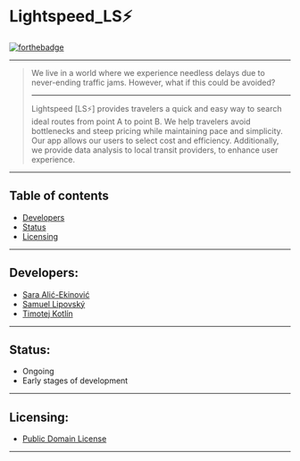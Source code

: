 # Lightspeed_LS⚡
[![forthebadge](https://forthebadge.com/images/badges/built-with-love.svg)](https://media.tenor.com/AkNak8NFhbMAAAAj/beating-heart.gif)

---

> We live in a world where we experience needless delays due to never-ending traffic jams. However, what if this could be avoided?
> 
> ---
> 
> Lightspeed [LS⚡] provides travelers a quick and easy way to search ideal routes from point A to point B. We help travelers avoid bottlenecks and steep pricing while maintaining pace and simplicity. Our app allows our users to select cost and efficiency. Additionally, we provide data analysis to local transit providers, to enhance user experience.

---

## Table of contents
- [Developers](#developers)
- [Status](#status)
- [Licensing](#licensing)

---

## Developers:
- [Sara Alić-Ekinović](https://is.cuni.cz/studium/kdojekdo/index.php?id=3cc50146043f2df7ad0f50fb51f5ed9d&tid=&do=hledani&koho=s&fakulta=11320&prijmeni=Ali%C4%87-Ekinovi%C4%87&ch_prijmeni=0&jmeno=Sara&login=&sidos=&r_zacatek=Z&ch_diakritika=0&ch_translit=0&sustav=&stupr_mode=text&stupr=&sobor_mode=text&sims_mode=text&predm=&rozvrh=&rozvrh_stud=&sdruh=&svyjazyk=&pocet=50&vyhledej=Vyhledej)
- [Samuel Lipovský](https://is.cuni.cz/studium/kdojekdo/index.php?id=3cc50146043f2df7ad0f50fb51f5ed9d&tid=&do=hledani&koho=s&fakulta=11320&prijmeni=Lipovsk%C3%BD&ch_prijmeni=0&jmeno=Samuel&login=&sidos=&r_zacatek=Z&ch_diakritika=0&ch_translit=0&sustav=&stupr_mode=text&stupr=&sobor_mode=text&sims_mode=text&predm=&rozvrh=&rozvrh_stud=&sdruh=&svyjazyk=&pocet=50&vyhledej=Vyhledej)
- [Timotej Kotlín](https://is.cuni.cz/studium/kdojekdo/index.php?id=3cc50146043f2df7ad0f50fb51f5ed9d&tid=1&do=detail&si=789479)

---

## Status:
- Ongoing
- Early stages of development

---

## Licensing:
- [Public Domain License](https://wiki.creativecommons.org/wiki/public_domain)

---



